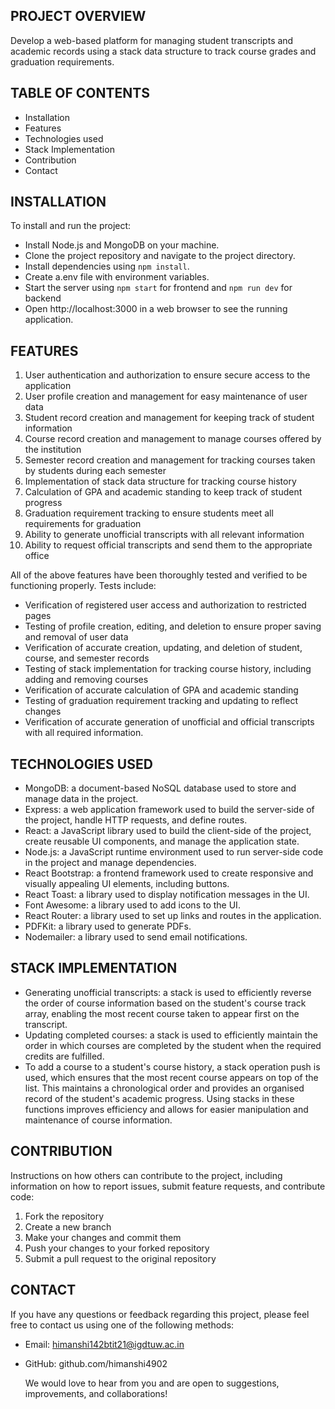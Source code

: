 ## PROJECT OVERVIEW
Develop a web-based platform for managing student transcripts and academic records using a stack data structure to track course grades and graduation requirements.

## TABLE OF CONTENTS
- Installation
- Features
- Technologies used
- Stack Implementation
- Contribution
- Contact

## INSTALLATION
To install and run the project:
- Install Node.js and MongoDB on your machine.
- Clone the project repository and navigate to the project directory.
- Install dependencies using `npm install`.
- Create a.env file with environment variables.
- Start the server using `npm start` for frontend and `npm run dev` for backend
- Open http://localhost:3000 in a web browser to see the running application.

## FEATURES
1. User authentication and authorization to ensure secure access to the application
2. User profile creation and management for easy maintenance of user data
3. Student record creation and management for keeping track of student information
4. Course record creation and management to manage courses offered by the institution
5. Semester record creation and management for tracking courses taken by students during each semester
6. Implementation of stack data structure for tracking course history
7. Calculation of GPA and academic standing to keep track of student progress
8. Graduation requirement tracking to ensure students meet all requirements for graduation
9. Ability to generate unofficial transcripts with all relevant information
10. Ability to request official transcripts and send them to the appropriate office

All of the above features have been thoroughly tested and verified to be functioning properly. Tests include:
- Verification of registered user access and authorization to restricted pages
- Testing of profile creation, editing, and deletion to ensure proper saving and removal of user data
- Verification of accurate creation, updating, and deletion of student, course, and semester records
- Testing of stack implementation for tracking course history, including adding and removing courses
- Verification of accurate calculation of GPA and academic standing
- Testing of graduation requirement tracking and updating to reflect changes
- Verification of accurate generation of unofficial and official transcripts with all required information.

## TECHNOLOGIES USED
- MongoDB: a document-based NoSQL database used to store and manage data in the project.
- Express: a web application framework used to build the server-side of the project, handle HTTP requests, and define routes.
- React: a JavaScript library used to build the client-side of the project, create reusable UI components, and manage the application state.
- Node.js: a JavaScript runtime environment used to run server-side code in the project and manage dependencies.
- React Bootstrap: a frontend framework used to create responsive and visually appealing UI elements, including buttons.
- React Toast: a library used to display notification messages in the UI.
- Font Awesome: a library used to add icons to the UI.
- React Router: a library used to set up links and routes in the application.
- PDFKit: a library used to generate PDFs.
- Nodemailer: a library used to send email notifications.

## STACK IMPLEMENTATION
- Generating unofficial transcripts: a stack is used to efficiently reverse the order of course information based on the student's course track array, enabling the most recent course taken to appear first on the transcript.
- Updating completed courses: a stack is used to efficiently maintain the order in which courses are completed by the student when the required credits are fulfilled.
- To add a course to a student's course history, a stack operation push is used, which ensures that the most recent course appears on top of the list. This maintains a chronological order and provides an organised record of the student's academic progress.
Using stacks in these functions improves efficiency and allows for easier manipulation and maintenance of course information.

## CONTRIBUTION

Instructions on how others can contribute to the project, including information on how to report issues, submit feature requests, and contribute code:
1. Fork the repository
2. Create a new branch
3. Make your changes and commit them
4. Push your changes to your forked repository
5. Submit a pull request to the original repository

## CONTACT
If you have any questions or feedback regarding this project, please feel free to contact us using one of the following methods:
- Email: himanshi142btit21@igdtuw.ac.in
- GitHub: github.com/himanshi4902

  We would love to hear from you and are open to suggestions, improvements, and collaborations!
